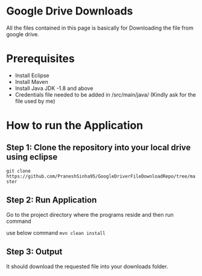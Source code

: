 # Google Drive Downloads

All the files contained in this page is basically for Downloading the file from google drive. 

# Prerequisites

- Install Eclipse 
- Install Maven
- Install Java JDK -1.8 and above
- Credentials file needed to be added in /src/main/java/ (Kindly ask for the file used by me)

# How to run the Application

## Step 1: Clone the repository into your local drive using eclipse 

```git clone https://github.com/PraneshSinha95/GoogleDriverFileDownloadRepo/tree/master```

## Step 2: Run Application

Go to the project directory where the programs reside and then run command

use below command 
```mvn clean install```

## Step 3: Output

It should download the requested file into your downloads folder.


